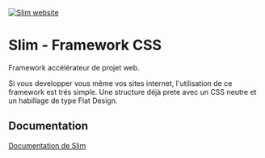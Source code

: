 [![Slim website](http://slim-css.com/img/logo-slim.png "Slim website")](http://slim-css.com)

Slim - Framework CSS
====================

Framework accélérateur de projet web.

Si vous developper vous même vos sites internet, l'utilisation de ce framework est trés simple. Une structure déjà prete avec un CSS neutre et un habillage de type Flat Design.

Documentation
-------------

[Documentation de Slim](http://slim-css.com "Documentation de Slim")